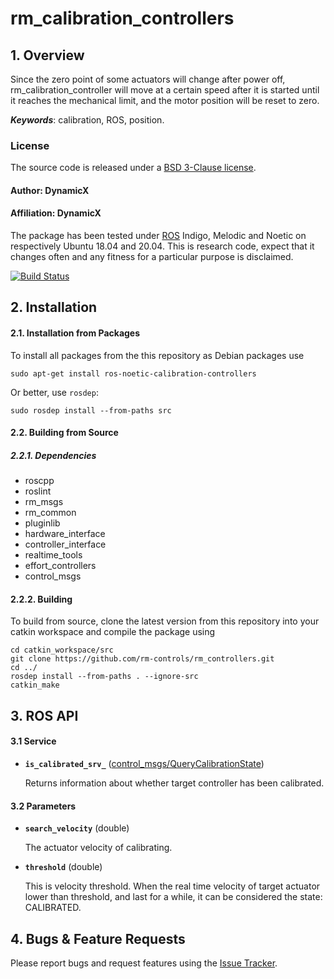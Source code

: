 # rm_calibration_controllers

## 1. Overview

Since the zero point of some actuators will change after power off, rm_calibration_controller will move at a certain speed after it is started until it reaches the mechanical limit, and the motor position will be reset to zero.

***Keywords***: calibration, ROS, position.

### License
The source code is released under a [ BSD 3-Clause license](http://192.168.0.100:7070/dynamicx/rm_gimbal_controllers/-/blob/master/LICENSE).
#### Author: DynamicX
#### Affiliation: DynamicX

The package has been tested under [ROS](https://www.ros.org/) Indigo, Melodic and Noetic on respectively Ubuntu 18.04 and 20.04. This is research code, expect that it changes often and any fitness for a particular purpose is disclaimed.

[![Build Status](http://rsl-ci.ethz.ch/buildStatus/icon?job=ros_best_practices)](http://rsl-ci.ethz.ch/job/ros_best_practices/)

## 2. Installation

#### 2.1. Installation from Packages


To install all packages from the this repository as Debian packages use

    sudo apt-get install ros-noetic-calibration-controllers
    
Or better, use `rosdep`:

	sudo rosdep install --from-paths src

#### 2.2. Building from Source

##### 2.2.1. Dependencies
* roscpp
* roslint
* rm_msgs
* rm_common
* pluginlib
* hardware_interface
* controller_interface
* realtime_tools
* effort_controllers
* control_msgs


#### 2.2.2. Building

To build from source, clone the latest version from this repository into your catkin workspace and compile the package using

	cd catkin_workspace/src
	git clone https://github.com/rm-controls/rm_controllers.git
	cd ../
	rosdep install --from-paths . --ignore-src
	catkin_make


## 3. ROS API

#### 3.1 Service
* **`is_calibrated_srv_`** ([control_msgs/QueryCalibrationState](http://docs.ros.org/en/api/control_msgs/html/srv/QueryCalibrationState.html))

	 Returns information about whether target controller has been calibrated.


#### 3.2 Parameters
* **`search_velocity`** (double)

	The actuator velocity of calibrating.

* **`threshold`** (double)

	This is velocity threshold. When the real time velocity of target actuator lower than threshold, and last for a while, it can be considered the state: CALIBRATED.


## 4. Bugs & Feature Requests

Please report bugs and request features using the [Issue Tracker](https://github.com/rm-controls/rm_controllers/issues).
